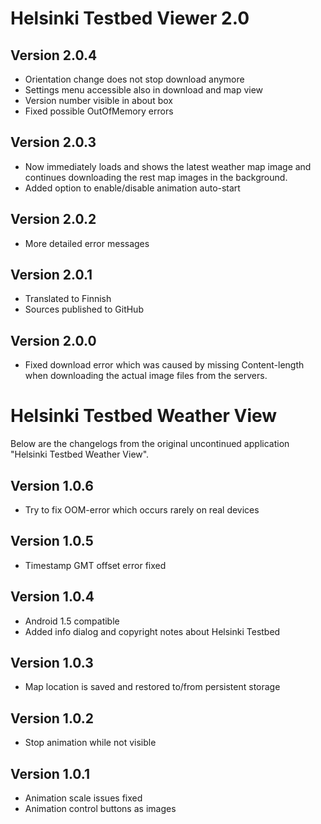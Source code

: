 Helsinki Testbed Viewer 2.0
=============

Version 2.0.4
-------

* Orientation change does not stop download anymore
* Settings menu accessible also in download and map view
* Version number visible in about box
* Fixed possible OutOfMemory errors


Version 2.0.3
-------

* Now immediately loads and shows the latest weather map image and continues downloading
the rest map images in the background.
* Added option to enable/disable animation auto-start


Version 2.0.2
-------

* More detailed error messages


Version 2.0.1
-------

* Translated to Finnish
* Sources published to GitHub

Version 2.0.0
-------

* Fixed download error which was caused by missing Content-length when
downloading the actual image files from the servers.


Helsinki Testbed Weather View
=============

Below are the changelogs from the original uncontinued application "Helsinki Testbed Weather View".

Version 1.0.6
-------

* Try to fix OOM-error which occurs rarely on real devices

Version 1.0.5
-------

* Timestamp GMT offset error fixed

Version 1.0.4
-------

* Android 1.5 compatible
* Added info dialog and copyright notes about Helsinki Testbed

Version 1.0.3
-------

* Map location is saved and restored to/from persistent storage

Version 1.0.2
-------

* Stop animation while not visible

Version 1.0.1
-------

* Animation scale issues fixed
* Animation control buttons as images
